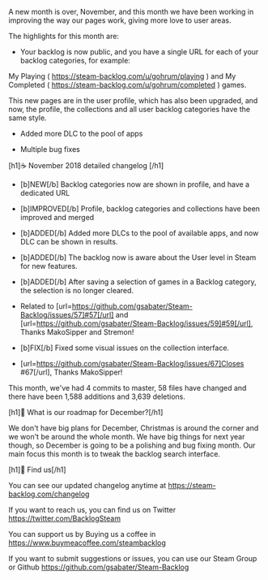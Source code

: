 A new month is over, November, and this month we have been working in improving the way our pages work, giving more love to user areas.

The highlights for this month are:

* Your backlog is now public, and you have a single URL for each of your backlog categories, for example:

My Playing ( https://steam-backlog.com/u/gohrum/playing ) and
My Completed ( https://steam-backlog.com/u/gohrum/completed ) games.

This new pages are in the user profile, which has also been upgraded, and now, the profile, the collections and all user backlog categories have the same style.

* Added more DLC to the pool of apps

* Multiple bug fixes

[h1]☕ November 2018 detailed changelog [/h1]

* [b]NEW[/b] Backlog categories now are shown in profile, and have a dedicated URL

* [b]IMPROVED[/b] Profile, backlog categories and collections have been improved and merged

* [b]ADDED[/b] Added more DLCs to the pool of available apps, and now DLC can be shown in results.

* [b]ADDED[/b] The backlog now is aware about the User level in Steam for new features.

* [b]ADDED[/b] After saving a selection of games in a Backlog category, the selection is no longer cleared.
- Related to [url=https://github.com/gsabater/Steam-Backlog/issues/57]#57[/url] and [url=https://github.com/gsabater/Steam-Backlog/issues/59]#59[/url], Thanks MakoSipper and Stremon!

* [b]FIX[/b] Fixed some visual issues on the collection interface.
- [url=https://github.com/gsabater/Steam-Backlog/issues/67]Closes #67[/url], Thanks MakoSipper!

This month, we've had 4 commits to master, 58 files have changed and there have been 1,588 additions and 3,639 deletions.

[h1]🔮 What is our roadmap for December?[/h1]

We don't have big plans for December, Christmas is around the corner and we won't be around the whole month. We have big things for next year though, so December is going to be a polishing and bug fixing month. Our main focus this month is to tweak the backlog search interface.

[h1]💬 Find us[/h1]

You can see our updated changelog anytime at
https://steam-backlog.com/changelog

If you want to reach us, you can find us on Twitter
https://twitter.com/BacklogSteam

You can support us by Buying us a coffee in
https://www.buymeacoffee.com/steambacklog

If you want to submit suggestions or issues, you can use our Steam Group or Github
https://github.com/gsabater/Steam-Backlog
